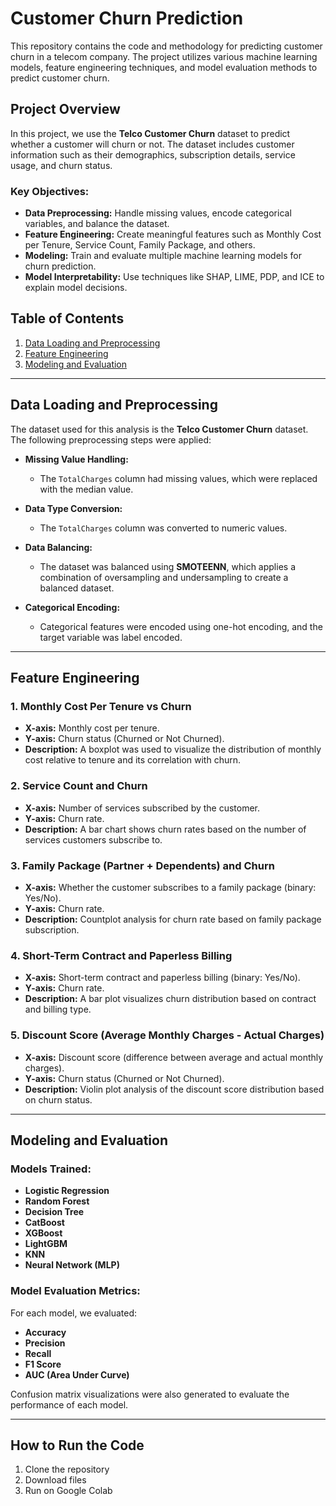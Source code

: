 # Customer Churn Prediction
This repository contains the code and methodology for predicting customer churn in a telecom company. The project utilizes various machine learning models, feature engineering techniques, and model evaluation methods to predict customer churn. 

## Project Overview

In this project, we use the **Telco Customer Churn** dataset to predict whether a customer will churn or not. The dataset includes customer information such as their demographics, subscription details, service usage, and churn status.

### Key Objectives:
- **Data Preprocessing:** Handle missing values, encode categorical variables, and balance the dataset.
- **Feature Engineering:** Create meaningful features such as Monthly Cost per Tenure, Service Count, Family Package, and others.
- **Modeling:** Train and evaluate multiple machine learning models for churn prediction.
- **Model Interpretability:** Use techniques like SHAP, LIME, PDP, and ICE to explain model decisions.

## Table of Contents

1. [Data Loading and Preprocessing](#data-loading-and-preprocessing)
2. [Feature Engineering](#feature-engineering)
3. [Modeling and Evaluation](#modeling-and-evaluation)

---

## Data Loading and Preprocessing

The dataset used for this analysis is the **Telco Customer Churn** dataset. The following preprocessing steps were applied:

- **Missing Value Handling:**
  - The `TotalCharges` column had missing values, which were replaced with the median value.
  
- **Data Type Conversion:**
  - The `TotalCharges` column was converted to numeric values.

- **Data Balancing:**
  - The dataset was balanced using **SMOTEENN**, which applies a combination of oversampling and undersampling to create a balanced dataset.

- **Categorical Encoding:**
  - Categorical features were encoded using one-hot encoding, and the target variable was label encoded.

---

## Feature Engineering

### 1. Monthly Cost Per Tenure vs Churn
- **X-axis:** Monthly cost per tenure.
- **Y-axis:** Churn status (Churned or Not Churned).
- **Description:** A boxplot was used to visualize the distribution of monthly cost relative to tenure and its correlation with churn.

### 2. Service Count and Churn
- **X-axis:** Number of services subscribed by the customer.
- **Y-axis:** Churn rate.
- **Description:** A bar chart shows churn rates based on the number of services customers subscribe to.

### 3. Family Package (Partner + Dependents) and Churn
- **X-axis:** Whether the customer subscribes to a family package (binary: Yes/No).
- **Y-axis:** Churn rate.
- **Description:** Countplot analysis for churn rate based on family package subscription.

### 4. Short-Term Contract and Paperless Billing
- **X-axis:** Short-term contract and paperless billing (binary: Yes/No).
- **Y-axis:** Churn rate.
- **Description:** A bar plot visualizes churn distribution based on contract and billing type.

### 5. Discount Score (Average Monthly Charges - Actual Charges)
- **X-axis:** Discount score (difference between average and actual monthly charges).
- **Y-axis:** Churn status (Churned or Not Churned).
- **Description:** Violin plot analysis of the discount score distribution based on churn status.

---

## Modeling and Evaluation

### Models Trained:
- **Logistic Regression**
- **Random Forest**
- **Decision Tree**
- **CatBoost**
- **XGBoost**
- **LightGBM**
- **KNN**
- **Neural Network (MLP)**

### Model Evaluation Metrics:
For each model, we evaluated:
- **Accuracy**
- **Precision**
- **Recall**
- **F1 Score**
- **AUC (Area Under Curve)**

Confusion matrix visualizations were also generated to evaluate the performance of each model.

---


## How to Run the Code

1. Clone the repository
2. Download files
3. Run on Google Colab
